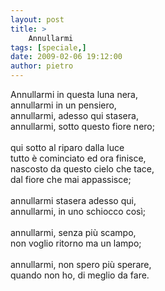 ```yaml
---
layout: post
title: >
    Annullarmi
tags: [speciale,]
date: 2009-02-06 19:12:00
author: pietro
---
```

Annullarmi in questa luna nera,<br/>annullarmi in un pensiero,<br/>annullarmi, adesso qui stasera,<br/>annullarmi, sotto questo fiore nero;<br/><br/>qui sotto al riparo dalla luce<br/>tutto è cominciato ed ora finisce,<br/>nascosto da questo cielo che tace,<br/>dal fiore che mai appassisce;<br/><br/>annullarmi stasera adesso qui,<br/>annullarmi, in uno schiocco così;<br/><br/>annullarmi, senza più scampo,<br/>non voglio ritorno ma un lampo;<br/><br/>annullarmi, non spero più sperare,<br/>quando non ho, di meglio da fare.
